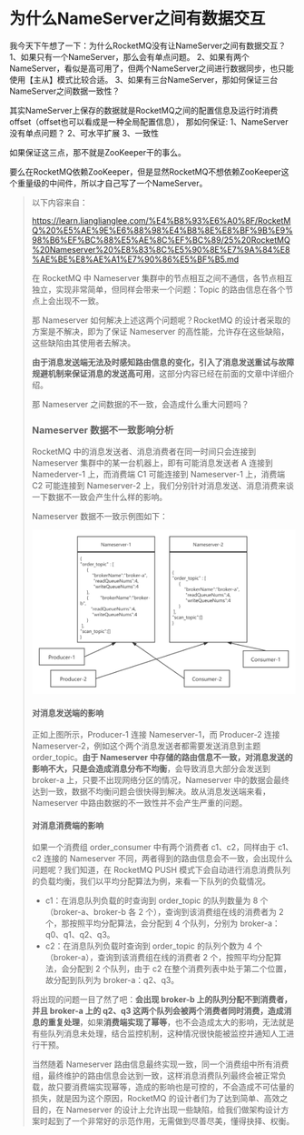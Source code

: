 # 为什么NameServer之间有数据交互

我今天下午想了一下：为什么RocketMQ没有让NameServer之间有数据交互？
1、如果只有一个NameServer，那么会有单点问题。
2、如果有两个NameServer，看似是高可用了，但两个NameServer之间进行数据同步，也只能使用【主从】模式比较合适。
3、如果有三台NameServer，那如何保证三台NameServer之间数据一致性？

其实NameServer上保存的数据就是RocketMQ之间的配置信息及运行时消费offset（offset也可以看成是一种全局配置信息），
那如何保证:
1、NameServer没有单点问题？
2、可水平扩展
3、一致性

如果保证这三点，那不就是ZooKeeper干的事么。

要么在RocketMQ依赖ZooKeeper，但是显然RocketMQ不想依赖ZooKeeper这个重量级的中间件，所以才自己写了一个NameServer。











> 以下内容来自：
>
> https://learn.lianglianglee.com/%E4%B8%93%E6%A0%8F/RocketMQ%20%E5%AE%9E%E6%88%98%E4%B8%8E%E8%BF%9B%E9%98%B6%EF%BC%88%E5%AE%8C%EF%BC%89/25%20RocketMQ%20Nameserver%20%E8%83%8C%E5%90%8E%E7%9A%84%E8%AE%BE%E8%AE%A1%E7%90%86%E5%BF%B5.md
>
> 
>
> 在 RocketMQ 中 Nameserver 集群中的节点相互之间不通信，各节点相互独立，实现非常简单，但同样会带来一个问题：Topic 的路由信息在各个节点上会出现不一致。
>
> 那 Nameserver 如何解决上述这两个问题呢？RocketMQ 的设计者采取的方案是不解决，即为了保证 Nameserver 的高性能，允许存在这些缺陷，这些缺陷由其使用者去解决。
>
> **由于消息发送端无法及时感知路由信息的变化，引入了消息发送重试与故障规避机制来保证消息的发送高可用**，这部分内容已经在前面的文章中详细介绍。
>
> 那 Nameserver 之间数据的不一致，会造成什么重大问题吗？
>
> ### Nameserver 数据不一致影响分析
>
> RocketMQ 中的消息发送者、消息消费者在同一时间只会连接到 Nameserver 集群中的某一台机器上，即有可能消息发送者 A 连接到 Namederver-1 上，而消费端 C1 可能连接到 Nameserver-1 上，消费端 C2 可能连接到 Nameserver-2 上，我们分别针对消息发送、消息消费来谈一下数据不一致会产生什么样的影响。
>
> Nameserver 数据不一致示例图如下：
>
> ![4](images/20200825230543596.png)
>
> #### **对消息发送端的影响**
>
> 正如上图所示，Producer-1 连接 Nameserver-1，而 Producer-2 连接 Nameserver-2，例如这个两个消息发送者都需要发送消息到主题 order_topic。**由于 Nameserver 中存储的路由信息不一致，对消息发送的影响不大，只是会造成消息分布不均衡**，会导致消息大部分会发送到 broker-a 上，只要不出现网络分区的情况，Nameserver 中的数据会最终达到一致，数据不均衡问题会很快得到解决。故从消息发送端来看，Nameserver 中路由数据的不一致性并不会产生严重的问题。
>
> #### **对消息消费端的影响**
>
> 如果一个消费组 order_consumer 中有两个消费者 c1、c2，同样由于 c1、c2 连接的 Nameserver 不同，两者得到的路由信息会不一致，会出现什么问题呢？我们知道，在 RocketMQ PUSH 模式下会自动进行消息消费队列的负载均衡，我们以平均分配算法为例，来看一下队列的负载情况。
>
> - c1：在消息队列负载的时查询到 order_topic 的队列数量为 8 个（broker-a、broker-b 各 2 个），查询到该消费组在线的消费者为 2 个，那按照平均分配算法，会分配到 4 个队列，分别为 broker-a：q0、q1、q2、q3。
> - c2：在消息队列负载时查询到 order_topic 的队列个数为 4 个（broker-a），查询到该消费组在线的消费者 2 个，按照平均分配算法，会分配到 2 个队列，由于 c2 在整个消费列表中处于第二个位置，故分配到队列为 broker-a：q2、q3。
>
> 将出现的问题一目了然了吧：**会出现 broker-b 上的队列分配不到消费者，并且 broker-a 上的 q2、q3 这两个队列会被两个消费者同时消费，造成消息的重复处理**，如果**消费端实现了幂等**，也不会造成太大的影响，无法就是有些队列消息未处理，结合监控机制，这种情况很快能被监控并通知人工进行干预。
>
> 当然随着 Nameserver 路由信息最终实现一致，同一个消费组中所有消费组，最终维护的路由信息会达到一致，这样消息消费队列最终会被正常负载，故只要消费端实现幂等，造成的影响也是可控的，不会造成不可估量的损失，就是因为这个原因，RocketMQ 的设计者们为了达到简单、高效之目的，在 Nameserver 的设计上允许出现一些缺陷，给我们做架构设计方案时起到了一个非常好的示范作用，无需做到尽善尽美，懂得抉择、权衡。